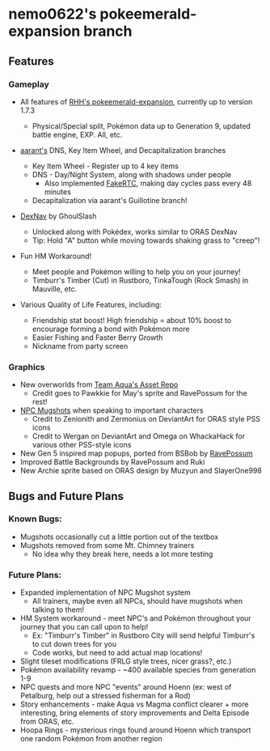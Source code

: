 # nemo0622's pokeemerald-expansion branch

## Features

### Gameplay
- All features of [RHH's pokeemerald-expansion](https://github.com/rh-hideout/pokeemerald-expansion), currently up to version 1.7.3
    - Physical/Special split, Pokémon data up to Generation 9, updated battle engine, EXP. All, etc.
- [aarant's](https://github.com/aarant/pokeemerald) DNS, Key Item Wheel, and Decapitalization branches
    - Key Item Wheel - Register up to 4 key items
    - DNS - Day/Night System, along with shadows under people
        - Also implemented [FakeRTC](https://www.pokecommunity.com/threads/simple-modifications-directory.416647/page-24#post-10678054), making day cycles pass every 48 minutes
    - Decapitalization via aarant's Guillotine branch!
- [DexNav](https://github.com/ghoulslash/pokeemerald/tree/dexnav) by GhoulSlash
    - Unlocked along with Pokédex, works similar to ORAS DexNav
    - Tip: Hold "A" button while moving towards shaking grass to "creep"!

- Fun HM Workaround!
    - Meet people and Pokémon willing to help you on your journey!
    - Timburr's Timber (Cut) in Rustboro, TinkaTough (Rock Smash) in Mauville, etc.
- Various Quality of Life Features, including:
    - Friendship stat boost! High friendship = about 10% boost to encourage forming a bond with Pokémon more
    - Easier Fishing and Faster Berry Growth
    - Nickname from party screen

### Graphics
- New overworlds from [Team Aqua's Asset Repo](https://github.com/Pawkkie/Team-Aquas-Asset-Repo)
    - Credit goes to Pawkkie for May's sprite and RavePossum for the rest!
- [NPC Mugshots](https://www.pokecommunity.com/showpost.php?p=10345947&postcount=252) when speaking to important characters
    - Credit to Zenionith and Zermonius on DeviantArt for ORAS style PSS icons
    - Credit to Wergan on DeviantArt and Omega on WhackaHack for various other PSS-style icons
- New Gen 5 inspired map popups, ported from BSBob by [RavePossum](https://github.com/ravepossum/pokeemerald)
- Improved Battle Backgrounds by RavePossum and Ruki
- New Archie sprite based on ORAS design by Muzyun and SlayerOne998

## Bugs and Future Plans

### Known Bugs:
- Mugshots occasionally cut a little portion out of the textbox
- Mugshots removed from some Mt. Chimney trainers
    - No idea why they break here, needs a lot more testing

### Future Plans:
- Expanded implementation of NPC Mugshot system
    - All trainers, maybe even all NPCs, should have mugshots when talking to them!
- HM System workaround - meet NPC's and Pokémon throughout your journey that you can call upon to help!
    - Ex: "Timburr's Timber" in Rustboro City will send helpful Timburr's to cut down trees for you
    - Code works, but need to add actual map locations!
- Slight tileset modifications (FRLG style trees, nicer grass?, etc.)
- Pokémon availability revamp - ~400 available species from generation 1-9
- NPC quests and more NPC "events" around Hoenn (ex: west of Petalburg, help out a stressed fisherman for a Rod)
- Story enhancements - make Aqua vs Magma conflict clearer + more interesting, bring elements of story improvements and Delta Episode from ORAS, etc.
- Hoopa Rings - mysterious rings found around Hoenn which transport one random Pokémon from another region
